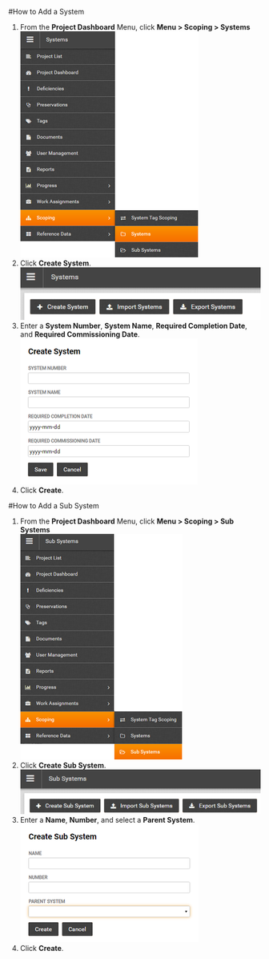 #How to Add a System 

1. From the **Project Dashboard** Menu, click **Menu > Scoping > Systems**  
![Menu > Scoping > Systems](images\MSystem.PNG)  
1. Click **Create System**.  
![Create System](images\CreateSystem.png)
1. Enter a **System Number**, **System Name**, **Required Completion Date**, and **Required Commissioning Date**.  
![Create System Form](images\CreateSystemDetail.png) 
1. Click **Create**.

#How to Add a Sub System 

1. From the **Project Dashboard** Menu, click **Menu > Scoping > Sub Systems**  
![Menu > Scoping > Sub Systems](images\MSubSystem.PNG)  
1. Click **Create Sub System**.  
![Create Sub System](images\CreateSubSystem.png)
1. Enter a **Name**, **Number**, and select a **Parent System**.
![Create Sub System Form](images\CreatesubSystemDetail.png) 
1. Click **Create**.